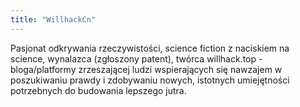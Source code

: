 ```yaml
---
title: "WillhackCn"
---
```


Pasjonat odkrywania rzeczywistości, science fiction z naciskiem na science, wynalazca (zgłoszony patent), twórca willhack.top - bloga/platformy zrzeszającej ludzi wspierających się nawzajem w poszukiwaniu prawdy i zdobywaniu nowych, istotnych umiejętności potrzebnych do budowania lepszego jutra.
